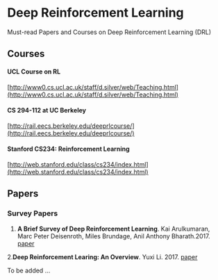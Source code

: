 # Deep Reinforcement Learning
Must-read Papers and Courses on Deep Reinforcement Learning (DRL)

## Courses
#### UCL Course on RL 
[http://www0.cs.ucl.ac.uk/staff/d.silver/web/Teaching.html](http://www0.cs.ucl.ac.uk/staff/d.silver/web/Teaching.html)
#### CS 294-112 at UC Berkeley
[http://rail.eecs.berkeley.edu/deeprlcourse/](http://rail.eecs.berkeley.edu/deeprlcourse/)
#### Stanford CS234: Reinforcement Learning
[http://web.stanford.edu/class/cs234/index.html](http://web.stanford.edu/class/cs234/index.html)
## Papers
### Survey Papers
1. **A Brief Survey of Deep Reinforcement Learning**. Kai Arulkumaran, Marc Peter Deisenroth, Miles Brundage, Anil Anthony Bharath.2017. [paper](https://arxiv.org/pdf/1708.05866.pdf)

2.**Deep Reinforcement Learing: An Overview**. Yuxi Li. 2017. [paper](https://arxiv.org/pdf/1701.07274.pdf)

To be added ...
